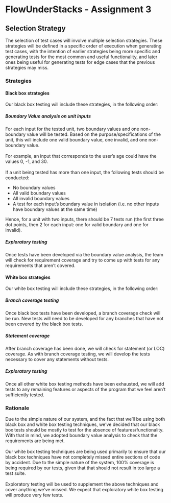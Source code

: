 # FlowUnderStacks - Assignment 3

## Selection Strategy
The selection of test cases will involve multiple selection strategies. These strategies will be defined in a specific order of execution when generating test cases, with the intention of earlier strategies being more specific and generating tests for the most common and useful functionality, and later ones being useful for generating tests for edge cases that the previous strategies may miss.

### Strategies 

#### Black box strategies 
Our black box testing will include these strategies, in the following order: 
##### Boundary Value analysis on unit inputs 
For each input for the tested unit, two boundary values and one non-boundary value will be tested. Based on the purpose/specifications of the unit, this will include one valid boundary value, one invalid, and one non-boundary value.  
<br/>
For example, an input that corresponds to the user&rsquo;s age could have the values 0, -1, and 30.  
<br/>
If a unit being tested has more than one input, the following tests should be conducted:  
* No boundary values  
* All valid boundary values  
* All invalid boundary values  
* A test for each input&rsquo;s boundary value in isolation (i.e. no other inputs have boundary values at the same time)  

Hence, for a unit with two inputs, there should be 7 tests run (the first three dot points, then 2 for each input: one for valid boundary and one for invalid).

##### Exploratory testing 
Once tests have been developed via the boundary value analysis, the team will check for requirement coverage and try to come up with tests for any requirements that aren&rsquo;t covered. 

#### White box strategies 
Our white box testing will include these strategies, in the following order: 
##### Branch coverage testing 
Once black box tests have been developed, a branch coverage check will be run. New tests will need to be developed for any branches that have not been covered by the black box tests. 

##### Statement coverage
After branch coverage has been done, we will check for statement (or LOC) coverage. As with branch coverage testing, we will develop the tests necessary to cover any statements without tests.

##### Exploratory testing
Once all other white box testing methods have been exhausted, we will add tests to any remaining features or aspects of the program that we feel aren’t sufficiently tested. 

### Rationale
Due to the simple nature of our system, and the fact that we’ll be using both black box and white box testing techniques, we&rsquo;ve decided that our black box tests should be mostly to test for the absence of features/functionality. With that in mind, we adopted boundary value analysis to check that the requirements are being met.  
<br/>
Our white box testing techniques are being used primarily to ensure that our black box techniques have not completely missed entire sections of code by accident. Due to the simple nature of the system, 100% coverage is being required by our tests, given that that should not result in too large a test suite.  
<br/>
Exploratory testing will be used to supplement the above techniques and cover anything we&rsquo;ve missed. We expect that exploratory white box testing will produce very few tests.
